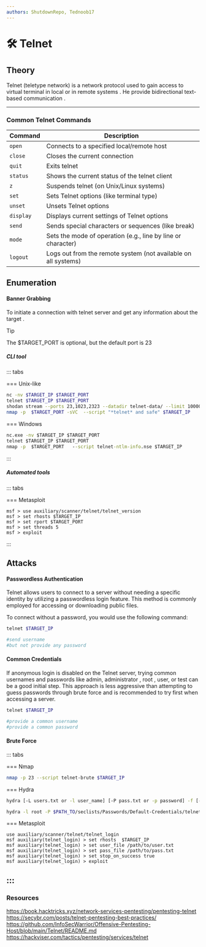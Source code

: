 ```yaml
---
authors: ShutdownRepo, Tednoob17
---
```


# 🛠️ Telnet

## Theory
Telnet (teletype network) is a  network protocol used to gain access to virtual terminal in local or in remote systems . He provide  bidirectional text-based communication .

----
### Common Telnet Commands

| Command   | Description                                                    |
| --------- | -------------------------------------------------------------- |
| `open`    | Connects to a specified local/remote host                      |
| `close`   | Closes the current connection                                  |
| `quit`    | Exits telnet                                                   |
| `status`  | Shows the current status of the telnet client                  |
| `z`       | Suspends telnet (on Unix/Linux systems)                        |
| `set`     | Sets Telnet options (like terminal type)                       |
| `unset`   | Unsets Telnet options                                          |
| `display` | Displays current settings of Telnet options                    |
| `send`    | Sends special characters or sequences (like break)             |
| `mode`    | Sets the mode of operation (e.g., line by line or character)   |
| `logout`  | Logs out from the remote system (not available on all systems) |


## Enumeration
#### Banner Grabbing
To initiate a connection with telnet server and get any information about the target .


> [!TIP]
> The $TARGET_PORT is optional, but the default port is 23


##### CLI tool
::: tabs

=== Unix-like

```bash
nc -nv $TARGET_IP $TARGET_PORT
telnet $TARGET_IP $TARGET_PORT
shodan stream --ports 23,1023,2323 --datadir telnet-data/ --limit 10000
nmap -p  $TARGET_PORT -sVC  --script "*telnet* and safe" $TARGET_IP
```


=== Windows

```cmd
nc.exe -nv $TARGET_IP $TARGET_PORT
telnet $TARGET_IP $TARGET_PORT
nmap -p  $TARGET_PORT   --script telnet-ntlm-info.nse $TARGET_IP
```
:::

##### Automated tools
::: tabs

=== Metasploit 

```msfconsole
msf > use auxiliary/scanner/telnet/telnet_version
msf > set rhosts $TARGET_IP 
msf > set rport $TARGET_PORT
msf > set threads 5
msf > exploit
```
:::


## Attacks 

#### Passwordless Authentication

Telnet allows users to connect to a server without needing a specific identity by utilizing a passwordless login feature. This method is commonly employed for accessing or downloading public files.

To connect without a password, you would use the following command:

```bash
telnet $TARGET_IP

#send username
#but not provide any password
```
#### Common Credentials

If anonymous login is disabled on the Telnet server, trying common usernames and passwords like admin, administrator , root , user, or test can be a good initial step. This approach is less aggressive than attempting to guess passwords through brute force and is recommended to try first when accessing a server.

```bash
telnet $TARGET_IP

#provide a common username
#provide a common password
```


#### Brute Force

::: tabs

=== Nmap

```bash
nmap -p 23 --script telnet-brute $TARGET_IP
```

=== Hydra

```bash
hydra [-L users.txt or -l user_name] [-P pass.txt or -p password] -f [-S $TARGET_PORT] telnet://$TARGET_IP 

hydra -l root -P $PATH_TO/seclists/Passwords/Default-Credentials/telnet-betterdefaultpasslist.txt $TARGET_IP telnet
```

=== Metasploit

```msfconsole
use auxiliary/scanner/telnet/telnet_login
msf auxiliary(telnet_login) > set rhosts  $TARGET_IP
msf auxiliary(telnet_login) > set user_file /path/to/user.txt
msf auxiliary(telnet_login) > set pass_file /path/to/pass.txt
msf auxiliary(telnet_login) > set stop_on_success true
msf auxiliary(telnet_login) > exploit
```
::: 
 ----
 

### Resources 
https://book.hacktricks.xyz/network-services-pentesting/pentesting-telnet  
https://secybr.com/posts/telnet-pentesting-best-practices/  
https://github.com/InfoSecWarrior/Offensive-Pentesting-Host/blob/main/Telnet/README.md  
https://hackviser.com/tactics/pentesting/services/telnet

